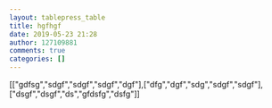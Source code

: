 ```yaml
---
layout: tablepress_table
title: hgfhgf
date: 2019-05-23 21:28
author: 127109881
comments: true
categories: []
---
```

[["gdfsg","sdgf","sdgf","sdgf","dgf"],["dfg","dgf","sdg","sdgf","sdgf"],["dsgf","dsgf","ds","gfdsfg","dsfg"]]
